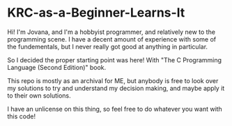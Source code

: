 # KRC-as-a-Beginner-Learns-It

Hi! I'm Jovana, and I'm a hobbyist programmer, and relatively new to the programming scene.
I have a decent amount of experience with some of the fundementals, but I never really got
good at anything in particular.

So I decided the proper starting point was here! With "The C Programming Language (Second Edition)" book.

This repo is mostly as an archival for ME, but anybody is free to look over my solutions to
try and understand my decision making, and maybe apply it to their own solutions.

I have an unlicense on this thing, so feel free to do whatever you want with this code!
